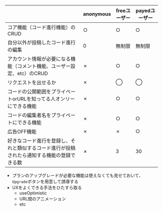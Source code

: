 #

| | anonymous | freeユーザー | payedユーザー |
| --- | --- | --- | --- |
| コア機能（コード進行機能）のCRUD | ○ | ○ | ○ |
| 自分以外が投稿したコード進行の編集 | 0 | 無制限 | 無制限 |
| アカウント情報が必要になる機能（コメント機能、ユーザー設定、etc）のCRUD | ✗ | ○ | ○ |
| リクエストを出せるか | ✗ | ◯ | ◯ |
| コードの公開範囲をプライベートorURLを知ってる人オンリーにできる機能 | ✗ | ○ | ○ |
| コードの編集者名をプライベートにできる機能 | ✗ | ○ | ○ |
| 広告OFF機能 | ✗ | ✗ | ○ |
| 好きなコード進行を登録し、それと類似するコード進行が投稿されたら通知する機能の登録できる数 | ✗ | 3 | 30 |

- プランのアップグレードが必要な機能は使えなくても見せておいて、`Upgrade`ボタンを用意して誘導する
- UXをよくできる手法をひたすら取る
  - useOptimistic
  - URL間のアニメーション
  - etc
